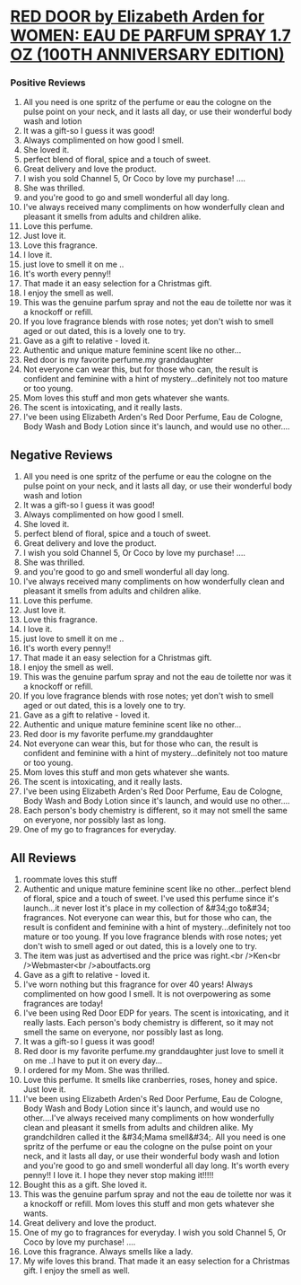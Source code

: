 # [RED DOOR by Elizabeth Arden for WOMEN: EAU DE PARFUM SPRAY 1.7 OZ (100TH ANNIVERSARY EDITION)](https://products.checkmycream.com/products/RED-DOOR-by-Elizabeth-Arden-for-WOMEN:-EAU-DE-PARFUM-SPRAY-1.7-OZ-(100TH-ANNIVERSARY-EDITION).html)

### Positive Reviews

<ol>
      <li>All you need is one spritz of the perfume or eau the cologne on the pulse point on your neck, and it lasts all day, or use their wonderful body wash and lotion</li>
      <li>It was a gift-so I guess it was good!</li>
      <li>Always complimented on how good I smell.  </li>
      <li>She loved it.</li>
      <li>perfect blend of floral, spice and a touch of sweet.  </li>
      <li>Great delivery and love the product.</li>
      <li>I wish you sold Channel 5, Or Coco by love my purchase! ....</li>
      <li>She was thrilled.</li>
      <li>and you&#x27;re good to go and smell wonderful all day long.</li>
      <li>I&#x27;ve always received many compliments on how wonderfully clean and pleasant it smells from adults and children alike.</li>
      <li>Love this perfume.  </li>
      <li>Just love it.</li>
      <li>Love this fragrance.</li>
      <li>I love it.</li>
      <li>just love to smell it on me ..</li>
      <li>It&#x27;s worth every penny!!</li>
      <li>That made it an easy selection for a Christmas gift.  </li>
      <li>I enjoy the smell as well.</li>
      <li>This was the genuine parfum spray and not the eau de toilette nor was it a knockoff or refill.</li>
      <li>If you love fragrance blends with rose notes; yet don&#x27;t wish to smell aged or out dated, this is a lovely one to try.</li>
      <li>Gave as a gift to relative - loved it.</li>
      <li>Authentic and unique mature feminine scent like no other...</li>
      <li>Red door is my favorite perfume.my granddaughter</li>
      <li>Not everyone can wear this, but for those who can, the result is confident and feminine with a hint of mystery...definitely not too mature or too young.  </li>
      <li>Mom loves this stuff and mon gets whatever she wants.</li>
      <li>The scent is intoxicating, and it really lasts.  </li>
      <li>I&#x27;ve been using Elizabeth Arden&#x27;s Red Door Perfume, Eau de Cologne, Body Wash and Body Lotion since it&#x27;s launch, and would use no other....</li>
</ol>


<h2>Negative Reviews</h2>
<ol>
<li> All you need is one spritz of the perfume or eau the cologne on the pulse point on your neck, and it lasts all day, or use their wonderful body wash and lotion</li>
<li> It was a gift-so I guess it was good!</li>
<li> Always complimented on how good I smell.  </li>
<li> She loved it.</li>
<li> perfect blend of floral, spice and a touch of sweet.  </li>
<li> Great delivery and love the product.</li>
<li> I wish you sold Channel 5, Or Coco by love my purchase! ....</li>
<li> She was thrilled.</li>
<li> and you&#x27;re good to go and smell wonderful all day long.</li>
<li> I&#x27;ve always received many compliments on how wonderfully clean and pleasant it smells from adults and children alike.</li>
<li> Love this perfume.  </li>
<li> Just love it.</li>
<li> Love this fragrance.</li>
<li> I love it.</li>
<li> just love to smell it on me ..</li>
<li> It&#x27;s worth every penny!!</li>
<li> That made it an easy selection for a Christmas gift.  </li>
<li> I enjoy the smell as well.</li>
<li> This was the genuine parfum spray and not the eau de toilette nor was it a knockoff or refill.</li>
<li> If you love fragrance blends with rose notes; yet don&#x27;t wish to smell aged or out dated, this is a lovely one to try.</li>
<li> Gave as a gift to relative - loved it.</li>
<li> Authentic and unique mature feminine scent like no other...</li>
<li> Red door is my favorite perfume.my granddaughter</li>
<li> Not everyone can wear this, but for those who can, the result is confident and feminine with a hint of mystery...definitely not too mature or too young.  </li>
<li> Mom loves this stuff and mon gets whatever she wants.</li>
<li> The scent is intoxicating, and it really lasts.  </li>
<li> I&#x27;ve been using Elizabeth Arden&#x27;s Red Door Perfume, Eau de Cologne, Body Wash and Body Lotion since it&#x27;s launch, and would use no other....</li>
<li> Each person&#x27;s body chemistry is different, so it may not smell the same on everyone, nor possibly last as long.</li>
<li> One of my go to fragrances for everyday.  </li>
</ol>

<h2>All Reviews</h2>

<ol>
    <li> roommate loves this stuff</li>
    <li> Authentic and unique mature feminine scent like no other...perfect blend of floral, spice and a touch of sweet.  I&#x27;ve used this perfume since it&#x27;s launch...it never lost it&#x27;s place in my collection of &amp;#34;go to&amp;#34; fragrances.  Not everyone can wear this, but for those who can, the result is confident and feminine with a hint of mystery...definitely not too mature or too young.  If you love fragrance blends with rose notes; yet don&#x27;t wish to smell aged or out dated, this is a lovely one to try.</li>
    <li> The item was just as advertised and the price was right.&lt;br /&gt;Ken&lt;br /&gt;Webmaster&lt;br /&gt;aboutfacts.org</li>
    <li> Gave as a gift to relative - loved it.</li>
    <li> I&#x27;ve worn nothing but this fragrance for over 40 years! Always complimented on how good I smell.  It is not overpowering as some fragrances are today!</li>
    <li> I&#x27;ve been using Red Door EDP for years.  The scent is intoxicating, and it really lasts.  Each person&#x27;s body chemistry is different, so it may not smell the same on everyone, nor possibly last as long.</li>
    <li> It was a gift-so I guess it was good!</li>
    <li> Red door is my favorite perfume.my granddaughter just love to smell it on me ..I have to put it on every day...</li>
    <li> I ordered for my Mom.  She was thrilled.</li>
    <li> Love this perfume.  It smells like cranberries, roses, honey and spice.  Just love it.</li>
    <li> I&#x27;ve been using Elizabeth Arden&#x27;s Red Door Perfume, Eau de Cologne, Body Wash and Body Lotion since it&#x27;s launch, and would use no other....I&#x27;ve always received many compliments on how wonderfully clean and pleasant it smells from adults and children alike. My grandchildren called it the &amp;#34;Mama smell&amp;#34;.  All you need is one spritz of the perfume or eau the cologne on the pulse point on your neck, and it lasts all day, or use their wonderful body wash and lotion and you&#x27;re good to go and smell wonderful all day long. It&#x27;s worth every penny!! I love it. I hope they never stop making it!!!!!</li>
    <li> Bought this as a gift. She loved it.</li>
    <li> This was the genuine parfum spray and not the eau de toilette nor was it a knockoff or refill. Mom loves this stuff and mon gets whatever she wants.</li>
    <li> Great delivery and love the product.</li>
    <li> One of my go to fragrances for everyday.  I wish you sold Channel 5, Or Coco by love my purchase! ....</li>
    <li> Love this fragrance. Always smells like a lady.</li>
    <li> My wife loves this brand.  That made it an easy selection for a Christmas gift.  I enjoy the smell as well.</li>
</ol>




